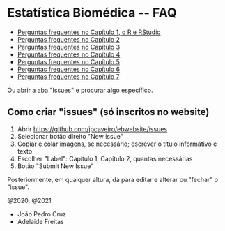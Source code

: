 # Estatística Biomédica -- FAQ 

* [Perguntas frequentes no Capítulo 1, o R e RStudio](https://github.com/jpcaveiro/ebwebsite/issues?q=is%3Aissue+is%3Aopen+label%3A%22Cap%C3%ADtulo+2%22)
* [Perguntas frequentes no Capítulo 2](https://github.com/jpcaveiro/ebwebsite/issues?q=is%3Aissue+is%3Aopen+label%3A%22Cap%C3%ADtulo+2%22)
* [Perguntas frequentes no Capítulo 3](https://github.com/jpcaveiro/ebwebsite/issues?q=is%3Aissue+is%3Aopen+label%3A%22Cap%C3%ADtulo+3%22)
* [Perguntas frequentes no Capítulo 4](https://github.com/jpcaveiro/ebwebsite/issues?q=is%3Aissue+is%3Aopen+label%3A%22Cap%C3%ADtulo+4%22)
* [Perguntas frequentes no Capítulo 5](https://github.com/jpcaveiro/ebwebsite/issues?q=is%3Aissue+is%3Aopen+label%3A%22Cap%C3%ADtulo+5%22)
* [Perguntas frequentes no Capítulo 6](https://github.com/jpcaveiro/ebwebsite/issues?q=is%3Aissue+is%3Aopen+label%3A%22Cap%C3%ADtulo+6%22)
* [Perguntas frequentes no Capítulo 7](https://github.com/jpcaveiro/ebwebsite/issues?q=is%3Aissue+is%3Aopen+label%3A%22Cap%C3%ADtulo+7%22)

Ou abrir a aba "Issues" e procurar algo específico.

## Como criar "issues" (só inscritos no website)


1. Abrir https://github.com/jpcaveiro/ebwebsite/issues
2. Selecionar botão direito "New issue"
3. Copiar e colar imagens, se necessário; escrever o título informativo e texto
4. Escolher "Label": Capítulo 1, Capítulo 2, quantas necessárias
5. Botão "Submit New Issue" 

Posteriormente, em qualquer altura, dá para editar e alterar ou "fechar" o "issue".

@2020, @2021

* João Pedro Cruz
* Adelaide Freitas


